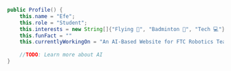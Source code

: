 ```java
public Profile() {
    this.name = "Efe";
    this.role = "Student";
    this.interests = new String[]{"Flying 🛫", "Badminton 🏸", "Tech 💻"};
    this.funFact = ""
    this.currentlyWorkingOn = "An AI-Based Website for FTC Robotics Teams 🤖"
    
    //TODO: Learn more about AI
}
```

<!--
**SuleymanEfe/SuleymanEfe** is a ✨ _special_ ✨ repository because its `README.md` (this file) appears on your GitHub profile.

Here are some ideas to get you started:


- 🌱 I’m currently learning ...
- 👯 I’m looking to collaborate on ...
- 🤔 I’m looking for help with ...
- 💬 Ask me about ...
- 📫 How to reach me: ...
- 😄 Pronouns: ...
- ⚡ Fun fact: ...
-->
